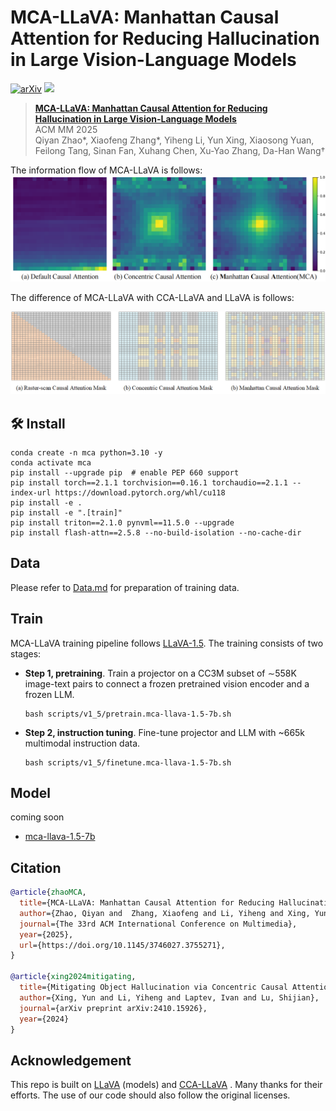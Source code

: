 # MCA-LLaVA: Manhattan Causal Attention for Reducing Hallucination in Large Vision-Language Models 

[![arXiv](https://img.shields.io/badge/Arxiv-2410.15926-b31b1b.svg?logo=arXiv)](https://arxiv.org/abs/2507.09184) <a href="https://huggingface.co/papers/2410.15926"></a> <a href='https://huggingface.co'><img src='https://img.shields.io/badge/%F0%9F%A4%97%20Hugging%20Face-Model-blue'></a> 


> **[MCA-LLaVA: Manhattan Causal Attention for Reducing Hallucination in Large Vision-Language Models](https://doi.org/10.1145/3746027.3755271)**<br>
> ACM MM 2025<br>
> Qiyan Zhao*, Xiaofeng Zhang*, Yiheng Li, Yun Xing, Xiaosong Yuan, Feilong Tang, Sinan Fan, Xuhang Chen, Xu-Yao Zhang, Da-Han Wang†<br>

The information flow of MCA-LLaVA is follows:
![image](https://github.com/ErikZ719/MCA-LLaVA/blob/main/information-flow.png)


The difference of MCA-LLaVA with CCA-LLaVA and LLaVA is follows:

![image](https://github.com/ErikZ719/MCA-LLaVA/blob/main/Manhattan-Causal-Masking.png)

## 🛠️ Install
```
conda create -n mca python=3.10 -y
conda activate mca
pip install --upgrade pip  # enable PEP 660 support
pip install torch==2.1.1 torchvision==0.16.1 torchaudio==2.1.1 --index-url https://download.pytorch.org/whl/cu118
pip install -e .
pip install -e ".[train]"
pip install triton==2.1.0 pynvml==11.5.0 --upgrade
pip install flash-attn==2.5.8 --no-build-isolation --no-cache-dir
```
## Data
Please refer to [Data.md](https://github.com/ErikZ719/MCA-LLaVA/blob/main/docs/Data.md) for preparation of training data.

## Train
MCA-LLaVA training pipeline follows [LLaVA-1.5](https://github.com/haotian-liu/LLaVA). The training consists of two stages:
- **Step 1, pretraining**. Train a projector on a CC3M subset of ∼558K image-text pairs to connect a frozen pretrained vision encoder and a frozen LLM.
  ```
  bash scripts/v1_5/pretrain.mca-llava-1.5-7b.sh
  ```
- **Step 2, instruction tuning**. Fine-tune projector and LLM with ~665k multimodal instruction data.
  ```
  bash scripts/v1_5/finetune.mca-llava-1.5-7b.sh
  ```
  
## Model
coming soon
- [mca-llava-1.5-7b](https://huggingface.co/)

## Citation
```bibtex
@article{zhaoMCA,
  title={MCA-LLaVA: Manhattan Causal Attention for Reducing Hallucination in Large Vision-Language Models},
  author={Zhao, Qiyan and  Zhang, Xiaofeng and Li, Yiheng and Xing, Yun and Yuan, Xiaosong and Tang, Feilong and Fan, Sinan and Chen, Xuhang and Zhang, Xu-Yao and Wang, Da-Han},
  journal={The 33rd ACM International Conference on Multimedia},
  year={2025},
  url={https://doi.org/10.1145/3746027.3755271}, 
}

@article{xing2024mitigating,
  title={Mitigating Object Hallucination via Concentric Causal Attention},
  author={Xing, Yun and Li, Yiheng and Laptev, Ivan and Lu, Shijian},
  journal={arXiv preprint arXiv:2410.15926},
  year={2024}
}
```
## Acknowledgement

This repo is built on [LLaVA](https://github.com/haotian-liu/LLaVA) (models) and [CCA-LLaVA]([https://github.com/pkunlp-icler/FastV](https://github.com/xing0047/cca-llava)) . Many thanks for their efforts. The use of our code should also follow the original licenses.
